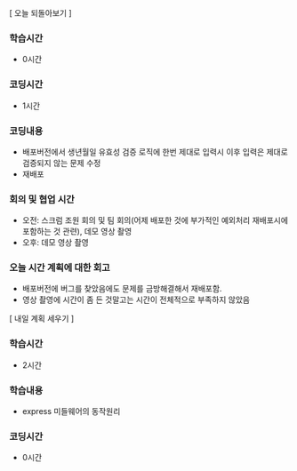 [ 오늘 되돌아보기 ]

### 학습시간

- 0시간

### 코딩시간

- 1시간

### 코딩내용

- 배포버전에서 생년월일 유효성 검증 로직에 한번 제대로 입력시 이후 입력은 제대로 검증되지 않는 문제 수정
- 재배포

### 회의 및 협업 시간

- 오전: 스크럼 조원 회의 및 팀 회의(어제 배포한 것에 부가적인 예외처리 재배포시에 포함하는 것 관련), 데모 영상 촬영
- 오후: 데모 영상 촬영

### 오늘 시간 계획에 대한 회고

- 배포버전에 버그를 찾았음에도 문제를 금방해결해서 재배포함.
- 영상 촬영에 시간이 좀 든 것말고는 시간이 전체적으로 부족하지 않았음

[ 내일 계획 세우기 ]

### 학습시간

- 2시간

### 학습내용

- express 미들웨어의 동작원리

### 코딩시간

- 0시간
